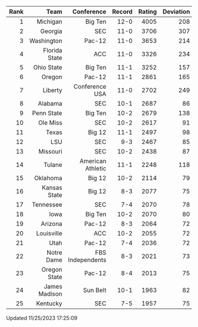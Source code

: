 | Rank  | Team                 | Conference           | Record   | Rating | Deviation |
| ---:  | ---:                 | ---:                 | ---:     | ---:   | ---:      |
| 1     | Michigan             | Big Ten              | 12-0     | 4005   | 208       |
| 2     | Georgia              | SEC                  | 11-0     | 3706   | 307       |
| 3     | Washington           | Pac-12               | 11-0     | 3653   | 214       |
| 4     | Florida State        | ACC                  | 11-0     | 3326   | 234       |
| 5     | Ohio State           | Big Ten              | 11-1     | 3252   | 157       |
| 6     | Oregon               | Pac-12               | 11-1     | 2861   | 165       |
| 7     | Liberty              | Conference USA       | 11-0     | 2702   | 249       |
| 8     | Alabama              | SEC                  | 10-1     | 2687   | 86        |
| 9     | Penn State           | Big Ten              | 10-2     | 2679   | 138       |
| 10    | Ole Miss             | SEC                  | 10-2     | 2617   | 91        |
| 11    | Texas                | Big 12               | 11-1     | 2497   | 98        |
| 12    | LSU                  | SEC                  | 9-3      | 2467   | 85        |
| 13    | Missouri             | SEC                  | 10-2     | 2438   | 87        |
| 14    | Tulane               | American Athletic    | 11-1     | 2248   | 118       |
| 15    | Oklahoma             | Big 12               | 10-2     | 2114   | 79        |
| 16    | Kansas State         | Big 12               | 8-3      | 2077   | 75        |
| 17    | Tennessee            | SEC                  | 7-4      | 2070   | 78        |
| 18    | Iowa                 | Big Ten              | 10-2     | 2070   | 80        |
| 19    | Arizona              | Pac-12               | 8-3      | 2064   | 72        |
| 20    | Louisville           | ACC                  | 10-2     | 2055   | 72        |
| 21    | Utah                 | Pac-12               | 7-4      | 2036   | 72        |
| 22    | Notre Dame           | FBS Independents     | 8-3      | 2021   | 73        |
| 23    | Oregon State         | Pac-12               | 8-4      | 2013   | 75        |
| 24    | James Madison        | Sun Belt             | 10-1     | 1963   | 82        |
| 25    | Kentucky             | SEC                  | 7-5      | 1957   | 75        |

Updated 11/25/2023 17:25:09
